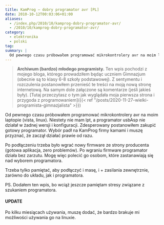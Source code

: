```yaml
---
title: KamProg – dobry programator avr [PL]
date: 2010-10-12T00:03:06+01:00
aliases:
  - /index.php/2010/10/kamprog-dobry-programator-avr/
  - /2010/10/kamprog-dobry-programator-avr/
category:
  - elektronika
  - polski
tag:
summary: |
  Od pewnego czasu próbowałem programować mikrokontrolery avr na moim laptopie (vista, linux). Niestety nie mam lpt, a programator usbAsp nie działał w żadnej wersji i konfiguracji. Zdesperowany postanowiłem zakupić gotowy programator. Wybór padł na KamProg firmy kamami i muszę przyznać, że zaczął działać prawie od razu.
---
```


> **Archiwum (bardzo) młodego programisty.** Ten wpis pochodzi z mojego bloga, którego prowadziłem będąc uczniem Gimnazjum (obecnie są to klasy 6-8 szkoły podstawowej). Z sentymentu i rozczulenia postanowiłem przenieść te treści na moją nową stronę internetową. Na samym dole załączone są komentarze (jeśli jakieś były). [Tutaj przeczytasz o tym jak wyglądała moja pierwsza strona i przygoda z programowaniem]({{< ref "/posts/2020-11-27-wielki-programista-gimnazjalista" >}})
> 

Od pewnego czasu próbowałem programować mikrokontrolery avr na moim laptopie (vista, linux). Niestety nie mam lpt, a programator usbAsp nie działał w żadnej wersji i konfiguracji. Zdesperowany postanowiłem zakupić gotowy programator. Wybór padł na KamProg firmy kamami i muszę przyznać, że zaczął działać prawie od razu.

Po podłączeniu trzeba było wgrać nowy firmware ze strony producenta (gotowa aplikacja, zero problemów). Po wgraniu firmware programator działa bez zarzutu. Mogę więc polecić go osobom, które zastanawiają się nad wyborem programatora.

Trzeba tylko pamiętać, aby podłączyć i masę, i + zasilania zewnętrznie, zarówno do układu, jak i programatora.

PS. Dodałem ten wpis, bo wciąż jeszcze pamiętam stresy związane z szukaniem programatora.

#### UPDATE

Po kilku miesiącach używania, muszę dodać, że bardzo brakuje mi możliwości używania go na linuxie.

